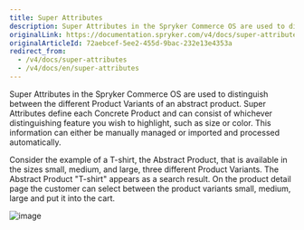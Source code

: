 ```yaml
---
title: Super Attributes
description: Super Attributes in the Spryker Commerce OS are used to distinguish between the different Product Variants of an abstract product.
originalLink: https://documentation.spryker.com/v4/docs/super-attributes
originalArticleId: 72aebcef-5ee2-455d-9bac-232e13e4353a
redirect_from:
  - /v4/docs/super-attributes
  - /v4/docs/en/super-attributes
---
```


Super Attributes in the Spryker Commerce OS are used to distinguish between the different Product Variants of an abstract product. Super Attributes define each Concrete Product and can consist of whichever distinguishing feature you wish to highlight, such as size or color. This information can either be manually managed or imported and processed automatically.

Consider the example of a T-shirt, the Abstract Product, that is available in the sizes small, medium, and large, three different Product Variants. The Abstract Product "T-shirt" appears as a search result. On the product detail page the customer can select between the product variants small, medium, large and put it into the cart.

![image](https://spryker.s3.eu-central-1.amazonaws.com/docs/Features/Product+Management/Product+Abstraction/product-abstraction.png)
